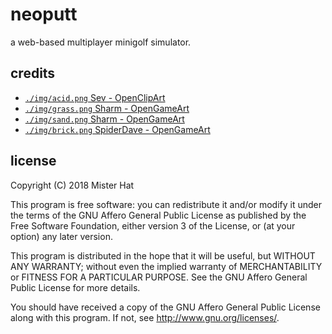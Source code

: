# neoputt
a web-based multiplayer minigolf simulator.

## credits

* [`./img/acid.png` Sev - OpenClipArt](https://openclipart.org/detail/211412/splat)
* [`./img/grass.png` Sharm - OpenGameArt](https://opengameart.org/content/tiny-16-basic)
* [`./img/sand.png` Sharm - OpenGameArt](https://opengameart.org/content/tiny-16-basic)
* [`./img/brick.png` SpiderDave - OpenGameArt](https://opengameart.org/content/bricks-tilable)

## license
Copyright (C) 2018 Mister Hat

This program is free software: you can redistribute it and/or modify
it under the terms of the GNU Affero General Public License as
published by the Free Software Foundation, either version 3 of the
License, or (at your option) any later version.

This program is distributed in the hope that it will be useful,
but WITHOUT ANY WARRANTY; without even the implied warranty of
MERCHANTABILITY or FITNESS FOR A PARTICULAR PURPOSE.  See the
GNU Affero General Public License for more details.

You should have received a copy of the GNU Affero General Public License
along with this program.  If not, see http://www.gnu.org/licenses/.
